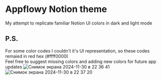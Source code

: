 # Appflowy Notion theme
My attempt to replicate familiar Notion UI colors in dark and light mode

## P.S.
For some color codes I couldn't it's UI representation, so these codes remaied in red hex (#ffff0000)<br />
Feel free to suggest missing colors and adding new colors for future app updates
![Снимок экрана 2024-11-30 в 22 36 41](https://github.com/user-attachments/assets/8ab0a36b-4dac-4748-bb00-843862d7ecb8)
![Снимок экрана 2024-11-30 в 22 37 20](https://github.com/user-attachments/assets/16f8d8c1-f6a8-4a50-a572-db2889550ae4)
